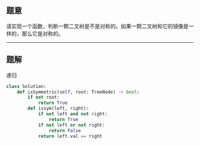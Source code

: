 ## 题意

请实现一个函数，判断一颗二叉树是不是对称的。如果一颗二叉树和它的镜像是一样的，那么它是对称的。

---
## 题解 

递归

```python
class Solution:
	def isSymmetric(self, root: TreeNode) -> bool:
		if not root:
			return True
		def issym(left, right):
			if not left and not right:
				return True
			if not left or not right:
				return False
			return left.val == right
```